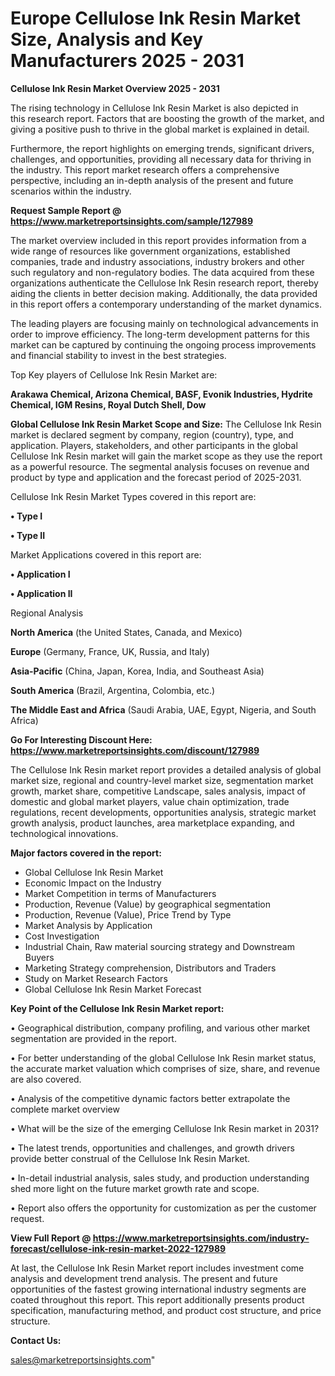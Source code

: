  # Europe Cellulose Ink Resin Market Size, Analysis and Key Manufacturers 2025 - 2031

<Strong> Cellulose Ink Resin Market Overview 2025 - 2031</strong>

The rising technology in Cellulose Ink Resin Market is also depicted in this research report. Factors that are boosting the growth of the market, and giving a positive push to thrive in the global market is explained in detail.

Furthermore, the report highlights on emerging trends, significant drivers, challenges, and opportunities, providing all necessary data for thriving in the industry. This report market research offers a comprehensive perspective, including an in-depth analysis of the present and future scenarios within the industry.

<strong>Request Sample Report @ <a href=https://www.marketreportsinsights.com/sample/127989>https://www.marketreportsinsights.com/sample/127989</a></strong>

The market overview included in this report provides information from a wide range of resources like government organizations, established companies, trade and industry associations, industry brokers and other such regulatory and non-regulatory bodies. The data acquired from these organizations authenticate the Cellulose Ink Resin research report, thereby aiding the clients in better decision making. Additionally, the data provided in this report offers a contemporary understanding of the market dynamics.

The leading players are focusing mainly on technological advancements in order to improve efficiency. The long-term development patterns for this market can be captured by continuing the ongoing process improvements and financial stability to invest in the best strategies.

Top Key players of Cellulose Ink Resin Market are:

<strong>Arakawa Chemical, Arizona Chemical, BASF, Evonik Industries, Hydrite Chemical, IGM Resins, Royal Dutch Shell, Dow</strong>

<strong><b>Global Cellulose Ink Resin Market Scope and Size:</b></strong>
The Cellulose Ink Resin market is declared segment by company, region (country), type, and application. Players, stakeholders, and other participants in the global Cellulose Ink Resin market will gain the market scope as they use the report as a powerful resource. The segmental analysis focuses on revenue and product by type and application and the forecast period of 2025-2031.

Cellulose Ink Resin Market Types covered in this report are:

<strong>• Type I

• Type II</strong>

Market Applications covered in this report are:

<strong>• Application I

• Application II</strong> 

Regional Analysis

<strong>North America</strong> (the United States, Canada, and Mexico)

<strong>Europe</strong> (Germany, France, UK, Russia, and Italy)

<strong>Asia-Pacific</strong> (China, Japan, Korea, India, and Southeast Asia)

<strong>South America</strong> (Brazil, Argentina, Colombia, etc.)

<strong>The Middle East and Africa</strong> (Saudi Arabia, UAE, Egypt, Nigeria, and South Africa)

<strong>Go For Interesting Discount Here: <a href=https://www.marketreportsinsights.com/discount/127989>https://www.marketreportsinsights.com/discount/127989</a></strong>

The Cellulose Ink Resin market report provides a detailed analysis of global market size, regional and country-level market size, segmentation market growth, market share, competitive Landscape, sales analysis, impact of domestic and global market players, value chain optimization, trade regulations, recent developments, opportunities analysis, strategic market growth analysis, product launches, area marketplace expanding, and technological innovations.

<strong><b>Major factors covered in the report:</b></strong>
<ul>
  <li>Global Cellulose Ink Resin Market </li>
  <li>Economic Impact on the Industry</li>
  <li>Market Competition in terms of Manufacturers</li>
  <li>Production, Revenue (Value) by geographical segmentation</li>
  <li>Production, Revenue (Value), Price Trend by Type</li>
  <li>Market Analysis by Application</li>
  <li>Cost Investigation</li>
  <li>Industrial Chain, Raw material sourcing strategy and Downstream Buyers</li>
  <li>Marketing Strategy comprehension, Distributors and Traders</li>
  <li>Study on Market Research Factors</li>
  <li>Global Cellulose Ink Resin Market Forecast</li>
</ul>

<strong><b>Key Point of the Cellulose Ink Resin Market report:</b></strong>

• Geographical distribution, company profiling, and various other market segmentation are provided in the report.

• For better understanding of the global Cellulose Ink Resin market status, the accurate market valuation which comprises of size, share, and revenue are also covered.

• Analysis of the competitive dynamic factors better extrapolate the complete market overview

• What will be the size of the emerging Cellulose Ink Resin market in 2031?

• The latest trends, opportunities and challenges, and growth drivers provide better construal of the Cellulose Ink Resin Market.

• In-detail industrial analysis, sales study, and production understanding shed more light on the future market growth rate and scope.

• Report also offers the opportunity for customization as per the customer request.

<strong><b>View Full Report @ <a href=https://www.marketreportsinsights.com/industry-forecast/cellulose-ink-resin-market-2022-127989>https://www.marketreportsinsights.com/industry-forecast/cellulose-ink-resin-market-2022-127989</a></b></strong>


At last, the Cellulose Ink Resin Market report includes investment come analysis and development trend analysis. The present and future opportunities of the fastest growing international industry segments are coated throughout this report. This report additionally presents product specification, manufacturing method, and product cost structure, and price structure.

<strong>Contact Us:</strong>

sales@marketreportsinsights.com"
